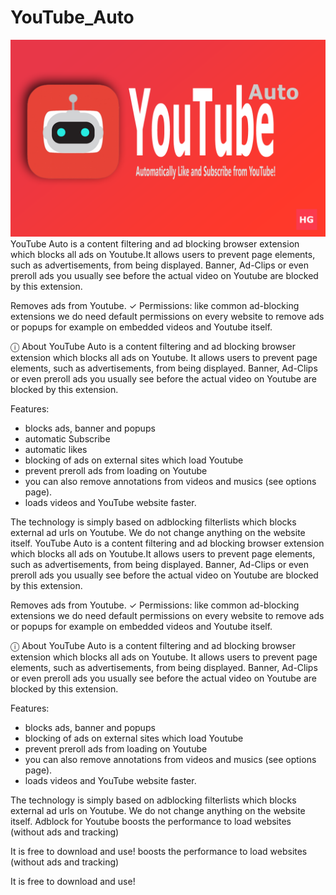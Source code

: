 # YouTube_Auto
![](banner/sceenshot/En.png)
YouTube Auto is a content filtering and ad blocking browser extension which blocks all ads on Youtube.It allows users to prevent page elements, such as advertisements, from being displayed. Banner, Ad-Clips or even preroll ads you usually see before the actual video on Youtube are blocked by this extension.

Removes ads from Youtube.
✓ Permissions: like common ad-blocking extensions we do need default permissions on every website to remove ads or popups for example on embedded videos and Youtube itself.

ⓘ About
YouTube Auto is a content filtering and ad blocking browser extension which blocks all ads on Youtube.
It allows users to prevent page elements, such as advertisements, from being displayed. 
Banner, Ad-Clips or even preroll ads you usually see before the actual video on Youtube are blocked by this extension.

Features:
 + blocks ads, banner and popups
 + automatic Subscribe
 + automatic likes
 + blocking of ads on external sites which load Youtube
 + prevent preroll ads from loading on Youtube
 + you can also remove annotations from videos and musics (see options page).
 + loads videos and YouTube website faster.

The technology is simply based on adblocking filterlists which blocks external ad urls on Youtube. We do not change anything on the website itself.
YouTube Auto is a content filtering and ad blocking browser extension which blocks all ads on Youtube.It allows users to prevent page elements, such as advertisements, from being displayed. Banner, Ad-Clips or even preroll ads you usually see before the actual video on Youtube are blocked by this extension.

Removes ads from Youtube.
✓ Permissions: like common ad-blocking extensions we do need default permissions on every website to remove ads or popups for example on embedded videos and Youtube itself.

ⓘ About
YouTube Auto is a content filtering and ad blocking browser extension which blocks all ads on Youtube.
It allows users to prevent page elements, such as advertisements, from being displayed. 
Banner, Ad-Clips or even preroll ads you usually see before the actual video on Youtube are blocked by this extension.

Features:
 + blocks ads, banner and popups
 + blocking of ads on external sites which load Youtube
 + prevent preroll ads from loading on Youtube
 + you can also remove annotations from videos and musics (see options page).
 + loads videos and YouTube website faster.

The technology is simply based on adblocking filterlists which blocks external ad urls on Youtube. We do not change anything on the website itself.
Adblock for Youtube boosts the performance to load websites (without ads and tracking)

It is free to download and use!
 boosts the performance to load websites (without ads and tracking)

It is free to download and use!
